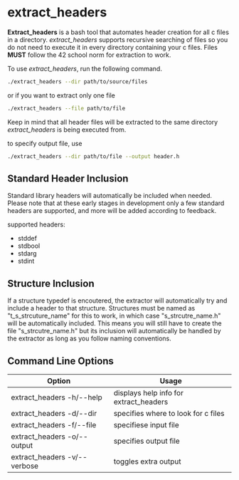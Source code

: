 # extract_headers

**Extract_headers** is a bash tool that automates header creation for all c 
files  in a directory. *extract_headers* supports recursive searching of files
so you do not need to execute it in every directory containing your c files.
Files **MUST** follow the 42 school norm for extraction to work. 

To use *extract_headers*, run the following command.
```bash
./extract_headers --dir path/to/source/files
```

or if you want to extract only one file

```bash
./extract_headers --file path/to/file
```

Keep in mind that all header files will be extracted to the same directory
*extract_headers* is being executed from.

to specify output file, use

```bash
./extract_headers --dir path/to/file --output header.h
```

## Standard Header Inclusion

Standard library headers will automatically be included when needed. Please note
that at these early stages in development only a few standard headers are
supported, and more will be added according to feedback.

supported headers:

* stddef
* stdbool
* stdarg
* stdint

## Structure Inclusion

If a structure typedef is encoutered, the extractor will automatically try and
include a header to that structure. Structures must be named as
"t_s_strcuture_name" for this to work, in which case "s_strcutre_name.h" will be
automatically included. This means you will still have to create the file 
"s_strcutre_name.h" but its inclusion will automatically be handled by the 
extractor as long as you follow naming conventions.

## Command Line Options

|            Option             |                 Usage                  |
|-------------------------------|----------------------------------------|
| extract_headers -h/--help     | displays help info for extract_headers |
| extract_headers -d/--dir      | specifies where to look for c files    |
| extract_headers -f/--file     | specifiese input file                  |
| extract_headers -o/--output   | specifies output file                  |
| extract_headers -v/--verbose  | toggles extra output                   |
